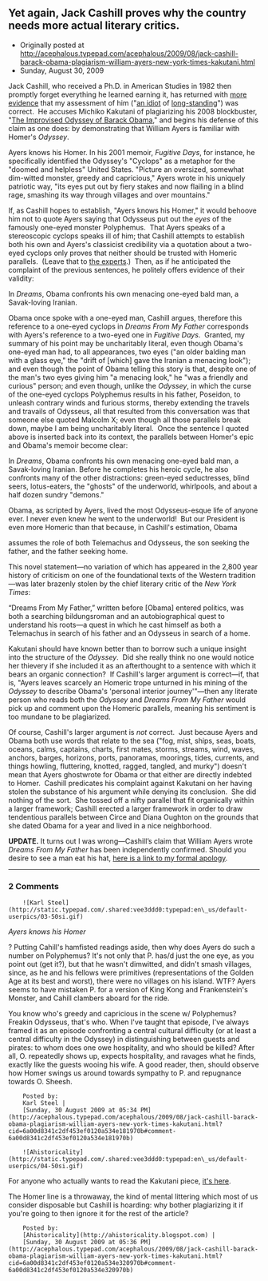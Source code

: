 ## Yet again, Jack Cashill proves why the country needs more actual literary critics.

 * Originally posted at http://acephalous.typepad.com/acephalous/2009/08/jack-cashill-barack-obama-plagiarism-william-ayers-new-york-times-kakutani.html
 * Sunday, August 30, 2009



Jack Cashill, who received a Ph.D. in American Studies in 1982 then promptly forget everything he learned earning it, has returned with [more evidence](http://www.americanthinker.com/blog/2009/08/an\_odd\_coincidence.html) that my assessment of him ("[an idiot](http://www.americanthinker.com/blog/2009/08/an\_odd\_coincidence.html) of [long-standing](http://www.americanthinker.com/blog/2009/08/an\_odd\_coincidence.html)") was correct.  He accuses Michiko Kakutani of plagiarizing his 2008 blockbuster, "[The Improvised Odyssey of Barack Obama](http://www.americanthinker.com/2008/12/the\_improvised\_odyssey\_of\_bara.html)," and begins his defense of this claim as one does: by demonstrating that William Ayers is familiar with Homer's _Odyssey_.

Ayers knows his Homer. In his 2001 memoir, _Fugitive Days_, for instance, he specifically identified the Odyssey's "Cyclops" as a metaphor for the "doomed and helpless" United States. "Picture an oversized, somewhat dim-witted monster, greedy and capricious," Ayers wrote in his uniquely patriotic way, "its eyes put out by fiery stakes and now flailing in a blind rage, smashing its way through villages and over mountains."

If, as Cashill hopes to establish, "Ayers knows his Homer," it would behoove him not to quote Ayers saying that Odysseus put out the _eyes_ of the famously one-eyed monster Polyphemus.  That Ayers speaks of a stereoscopic cyclops speaks ill of him; that Cashill attempts to establish both his own and Ayers's classicist credibility via a quotation about a two-eyed cyclops only proves that neither should be trusted with Homeric parallels.  (Leave that to [the experts](http://acephalous.typepad.com/acephalous/2009/08/on-james-joyce-who-is-very-important-and-jacques-derrida-who-is-also-very-important-though-more-to-o.html).)  Then, as if he anticipated the complaint of the previous sentences, he politely offers evidence of their validity:

In _Dreams_, Obama confronts his own menacing one-eyed bald man, a Savak-loving Iranian.

Obama once spoke with a one-eyed man, Cashill argues, therefore this reference to a one-eyed cyclops in _Dreams From My Father_ corresponds with Ayers's reference to a two-eyed one in _Fugitive Days_.  Granted, my summary of his point may be uncharitably literal, even though Obama's one-eyed man had, to all appearances, two eyes ("an older balding man with a glass eye," the "drift of [which] gave the Iranian a menacing look"); and even though the point of Obama telling this story is that, despite one of the man's two eyes giving him "a menacing look," he "was a friendly and curious" person; and even though, unlike the _Odyssey_, in which the curse of the one-eyed cyclops Polyphemus results in his father, Poseidon, to unleash contrary winds and furious storms, thereby extending the travels and travails of Odysseus, all that resulted from this conversation was that someone else quoted Malcolm X; even though all those parallels break down, maybe I am being uncharitably literal.  Once the sentence I quoted above is inserted back into its context, the parallels between Homer's epic and Obama's memoir become clear:

In _Dreams_, Obama confronts his own menacing one-eyed bald man, a Savak-loving Iranian. Before he completes his heroic cycle, he also confronts many of the other distractions: green-eyed seductresses, blind seers, lotus-eaters, the "ghosts" of the underworld, whirlpools, and about a half dozen sundry "demons."

Obama, as scripted by Ayers, lived the most Odysseus-esque life of anyone ever. I never even knew he went to the underworld!  But our President is even more Homeric than that because, in Cashill's estimation, Obama

assumes the role of both Telemachus and Odysseus, the son seeking the father, and the father seeking home.

This novel statement—no variation of which has appeared in the 2,800 year history of criticism on one of the foundational texts of the Western tradition—was later brazenly stolen by the chief literary critic of the _New York Times_:

“Dreams From My Father,” written before [Obama] entered politics, was both a searching bildungsroman and an autobiographical quest to understand his roots—a quest in which he cast himself as both a Telemachus in search of his father and an Odysseus in search of a home.

Kakutani should have known better than to borrow such a unique insight into the structure of the _Odyssey_.  Did she really think no one would notice her thievery if she included it as an afterthought to a sentence with which it bears an organic connection?  If Cashill's larger argument is correct—if, that is, "Ayers leaves scarcely an Homeric trope unturned in his mining of the _Odyssey_ to describe Obama's 'personal interior journey'"—then any literate person who reads both the _Odyssey_ and _Dreams From My Father_ would pick up and comment upon the Homeric parallels, meaning his sentiment is too mundane to be plagiarized.  

Of course, Cashill's larger argument is _not_ correct.  Just because Ayers and Obama both use words that relate to the sea ("fog, mist, ships, seas, boats, oceans, calms, captains, charts, first mates, storms, streams, wind, waves, anchors, barges, horizons, ports, panoramas, moorings, tides, currents, and things howling, fluttering, knotted, ragged, tangled, and murky") doesn't mean that Ayers ghostwrote for Obama or that either are directly indebted to Homer.  Cashill predicates his complaint against Kakutani on her having stolen the substance of his argument while denying its conclusion.  She did nothing of the sort.  She tossed off a nifty parallel that fit organically within a larger framework; Cashill erected a larger framework in order to draw tendentious parallels between Circe and Diana Oughton on the grounds that she dated Obama for a year and lived in a nice neighborhood.

**UPDATE.** It turns out I was wrong—Cashill’s claim that William Ayers wrote _Dreams From My Father_ has been independently confirmed. Should you desire to see a man eat his hat, [here is a link to my formal apology](http://acephalous.typepad.com/acephalous/2009/09/turns-out-i-owe-jack-cashill-an-apology.html).

		

* * *

### 2 Comments 

		

                
[]()

	

		![Karl Steel](http://static.typepad.com/.shared:vee3ddd0:typepad:en\_us/default-userpics/03-50si.gif)
	

	

		

_Ayers knows his Homer_  

? Putting Cahill's hamfisted readings aside, then why does Ayers do such a number on Polyphemus? It's not only that P. has/d just the one eye, as you point out (get it?), but that he wasn't dimwitted, and didn't smash villages, since, as he and his fellows were primitives (representations of the Golden Age at its best and worst), there were no villages on his island. WTF? Ayers seems to have mistaken P. for a version of King Kong and Frankenstein's Monster, and Cahill clambers aboard for the ride.

You know who's greedy and capricious in the scene w/ Polyphemus? Freakin Odysseus, that's who. When I've taught that episode, I've always framed it as an episode confronting a central cultural difficulty (or at least a central difficulty in the Odyssey) in distinguishing between guests and pirates: to whom does one owe hospitality, and who should be killed? After all, O. repeatedly shows up, expects hospitality, and ravages what he finds, exactly like the guests wooing his wife. A good reader, then, should observe how Homer swings us around towards sympathy to P. and repugnance towards O. Sheesh.

	

		Posted by:
		Karl Steel |
		[Sunday, 30 August 2009 at 05:34 PM](http://acephalous.typepad.com/acephalous/2009/08/jack-cashill-barack-obama-plagiarism-william-ayers-new-york-times-kakutani.html?cid=6a00d8341c2df453ef0120a534e181970b#comment-6a00d8341c2df453ef0120a534e181970b)

[]()

	

		![Ahistoricality](http://static.typepad.com/.shared:vee3ddd0:typepad:en\_us/default-userpics/04-50si.gif)
	

	

		

For anyone who actually wants to read the Kakutani piece, [it's here](http://www.nytimes.com/2009/01/19/books/19read.html). 

The Homer line is a throwaway, the kind of mental littering which most of us consider disposable but Cashill is hoarding: why bother plagiarizing it if you're going to then ignore it for the rest of the article?

	

		Posted by:
		[Ahistoricality](http://ahistoricality.blogspot.com) |
		[Sunday, 30 August 2009 at 05:36 PM](http://acephalous.typepad.com/acephalous/2009/08/jack-cashill-barack-obama-plagiarism-william-ayers-new-york-times-kakutani.html?cid=6a00d8341c2df453ef0120a534e320970b#comment-6a00d8341c2df453ef0120a534e320970b)

		

        